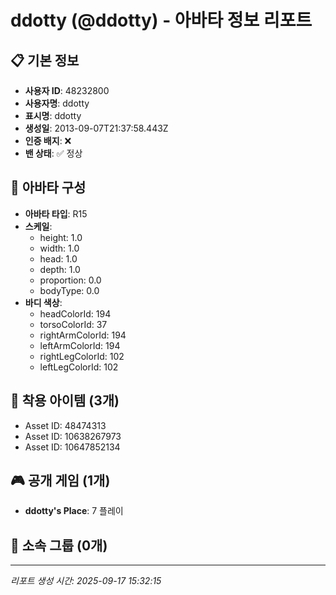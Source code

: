 # ddotty (@ddotty) - 아바타 정보 리포트

## 📋 기본 정보
- **사용자 ID**: 48232800
- **사용자명**: ddotty
- **표시명**: ddotty
- **생성일**: 2013-09-07T21:37:58.443Z
- **인증 배지**: ❌
- **밴 상태**: ✅ 정상

## 👤 아바타 구성
- **아바타 타입**: R15
- **스케일**:
  - height: 1.0
  - width: 1.0
  - head: 1.0
  - depth: 1.0
  - proportion: 0.0
  - bodyType: 0.0
- **바디 색상**:
  - headColorId: 194
  - torsoColorId: 37
  - rightArmColorId: 194
  - leftArmColorId: 194
  - rightLegColorId: 102
  - leftLegColorId: 102

## 🎽 착용 아이템 (3개)
- Asset ID: 48474313
- Asset ID: 10638267973
- Asset ID: 10647852134

## 🎮 공개 게임 (1개)
- **ddotty's Place**: 7 플레이

## 👥 소속 그룹 (0개)

---
*리포트 생성 시간: 2025-09-17 15:32:15*
